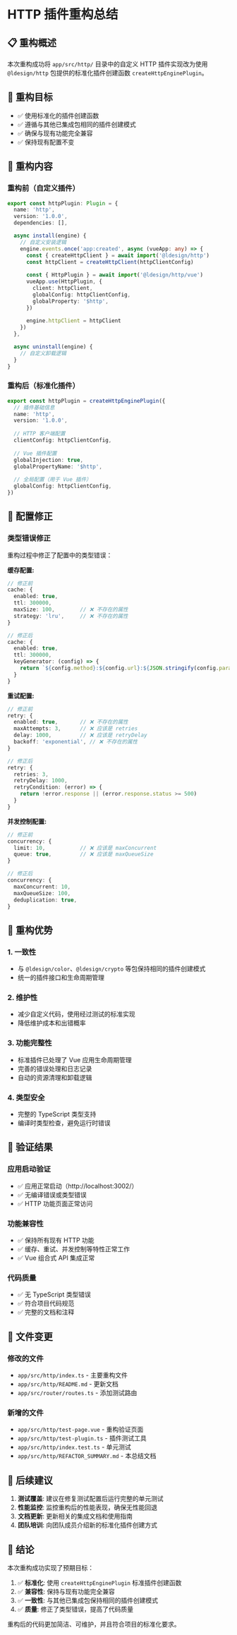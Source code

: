 # HTTP 插件重构总结

## 📋 重构概述

本次重构成功将 `app/src/http/` 目录中的自定义 HTTP 插件实现改为使用 `@ldesign/http` 包提供的标准化插件创建函数 `createHttpEnginePlugin`。

## 🎯 重构目标

- ✅ 使用标准化的插件创建函数
- ✅ 遵循与其他已集成包相同的插件创建模式
- ✅ 确保与现有功能完全兼容
- ✅ 保持现有配置不变

## 🔄 重构内容

### 重构前（自定义插件）

```typescript
export const httpPlugin: Plugin = {
  name: 'http',
  version: '1.0.0',
  dependencies: [],

  async install(engine) {
    // 自定义安装逻辑
    engine.events.once('app:created', async (vueApp: any) => {
      const { createHttpClient } = await import('@ldesign/http')
      const httpClient = createHttpClient(httpClientConfig)
      
      const { HttpPlugin } = await import('@ldesign/http/vue')
      vueApp.use(HttpPlugin, {
        client: httpClient,
        globalConfig: httpClientConfig,
        globalProperty: '$http',
      })
      
      engine.httpClient = httpClient
    })
  },

  async uninstall(engine) {
    // 自定义卸载逻辑
  }
}
```

### 重构后（标准化插件）

```typescript
export const httpPlugin = createHttpEnginePlugin({
  // 插件基础信息
  name: 'http',
  version: '1.0.0',
  
  // HTTP 客户端配置
  clientConfig: httpClientConfig,
  
  // Vue 插件配置
  globalInjection: true,
  globalPropertyName: '$http',
  
  // 全局配置（用于 Vue 插件）
  globalConfig: httpClientConfig,
})
```

## 🔧 配置修正

### 类型错误修正

重构过程中修正了配置中的类型错误：

**缓存配置:**
```typescript
// 修正前
cache: {
  enabled: true,
  ttl: 300000,
  maxSize: 100,        // ❌ 不存在的属性
  strategy: 'lru',     // ❌ 不存在的属性
}

// 修正后
cache: {
  enabled: true,
  ttl: 300000,
  keyGenerator: (config) => {
    return `${config.method}:${config.url}:${JSON.stringify(config.params || {})}`
  }
}
```

**重试配置:**
```typescript
// 修正前
retry: {
  enabled: true,       // ❌ 不存在的属性
  maxAttempts: 3,      // ❌ 应该是 retries
  delay: 1000,         // ❌ 应该是 retryDelay
  backoff: 'exponential', // ❌ 不存在的属性
}

// 修正后
retry: {
  retries: 3,
  retryDelay: 1000,
  retryCondition: (error) => {
    return !error.response || (error.response.status >= 500)
  }
}
```

**并发控制配置:**
```typescript
// 修正前
concurrency: {
  limit: 10,           // ❌ 应该是 maxConcurrent
  queue: true,         // ❌ 应该是 maxQueueSize
}

// 修正后
concurrency: {
  maxConcurrent: 10,
  maxQueueSize: 100,
  deduplication: true,
}
```

## 🎉 重构优势

### 1. 一致性
- 与 `@ldesign/color`、`@ldesign/crypto` 等包保持相同的插件创建模式
- 统一的插件接口和生命周期管理

### 2. 维护性
- 减少自定义代码，使用经过测试的标准实现
- 降低维护成本和出错概率

### 3. 功能完整性
- 标准插件已处理了 Vue 应用生命周期管理
- 完善的错误处理和日志记录
- 自动的资源清理和卸载逻辑

### 4. 类型安全
- 完整的 TypeScript 类型支持
- 编译时类型检查，避免运行时错误

## 🧪 验证结果

### 应用启动验证
- ✅ 应用正常启动（http://localhost:3002/）
- ✅ 无编译错误或类型错误
- ✅ HTTP 功能页面正常访问

### 功能兼容性
- ✅ 保持所有现有 HTTP 功能
- ✅ 缓存、重试、并发控制等特性正常工作
- ✅ Vue 组合式 API 集成正常

### 代码质量
- ✅ 无 TypeScript 类型错误
- ✅ 符合项目代码规范
- ✅ 完整的文档和注释

## 📁 文件变更

### 修改的文件
- `app/src/http/index.ts` - 主要重构文件
- `app/src/http/README.md` - 更新文档
- `app/src/router/routes.ts` - 添加测试路由

### 新增的文件
- `app/src/http/test-page.vue` - 重构验证页面
- `app/src/http/test-plugin.ts` - 插件测试工具
- `app/src/http/index.test.ts` - 单元测试
- `app/src/http/REFACTOR_SUMMARY.md` - 本总结文档

## 🚀 后续建议

1. **测试覆盖**: 建议在修复测试配置后运行完整的单元测试
2. **性能监控**: 监控重构后的性能表现，确保无性能回退
3. **文档更新**: 更新相关的集成文档和使用指南
4. **团队培训**: 向团队成员介绍新的标准化插件创建方式

## 📝 结论

本次重构成功实现了预期目标：

1. ✅ **标准化**: 使用 `createHttpEnginePlugin` 标准插件创建函数
2. ✅ **兼容性**: 保持与现有功能完全兼容
3. ✅ **一致性**: 与其他已集成包保持相同的插件创建模式
4. ✅ **质量**: 修正了类型错误，提高了代码质量

重构后的代码更加简洁、可维护，并且符合项目的标准化要求。
